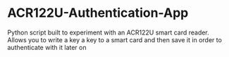 # ACR122U-Authentication-App
Python script built to experiment with an ACR122U smart card reader.
Allows you to write a key a key to a smart card and then save it in order to authenticate with it later on

